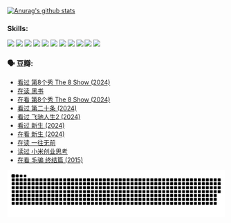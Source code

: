 
[![Anurag's github stats](https://github-readme-stats.vercel.app/api?username=w940853815)](https://github.com/anuraghazra/github-readme-stats)

### Skills:

<code><img height="32" src="https://cdn.jsdelivr.net/npm/simple-icons@v5/icons/python.svg"></code>
<code><img height="32" src="https://cdn.jsdelivr.net/npm/simple-icons@v5/icons/javascript.svg"></code>
<code><img height="32" src="https://cdn.jsdelivr.net/npm/simple-icons@v5/icons/django.svg"></code>
<code><img height="32" src="https://cdn.jsdelivr.net/npm/simple-icons@v5/icons/flask.svg"></code>
<code><img height="32" src="https://cdn.jsdelivr.net/npm/simple-icons@v5/icons/vuetify.svg"></code>
<code><img height="32" src="https://cdn.jsdelivr.net/npm/simple-icons@v5/icons/git.svg"></code>
<code><img height="32" src="https://cdn.jsdelivr.net/npm/simple-icons@v5/icons/docker.svg"></code>
<code><img height="32" src="https://cdn.jsdelivr.net/npm/simple-icons@v5/icons/postgresql.svg"></code>
<code><img height="32" src="https://cdn.jsdelivr.net/npm/simple-icons@v5/icons/elasticsearch.svg"></code>
<code><img height="32" src="https://cdn.jsdelivr.net/npm/simple-icons@v5/icons/macos.svg"></code>
<code><img height="32" src="https://cdn.jsdelivr.net/npm/simple-icons@v5/icons/linux.svg"></code>

### 🗣 豆瓣:

<!-- DOUBAN-ACTIVITIES:START -->
- [看过 第8个秀 The 8 Show‎ (2024)](https://www.douban.com/people/136069238/status/4622960077/?_i=17222689)
- [在读 黑书](https://www.douban.com/people/136069238/status/4621189759/?_i=17222689)
- [在看 第8个秀 The 8 Show‎ (2024)](https://www.douban.com/people/136069238/status/4619801154/?_i=17222689)
- [看过 第二十条‎ (2024)](https://www.douban.com/people/136069238/status/4618624208/?_i=17222689)
- [看过 飞驰人生2‎ (2024)](https://www.douban.com/people/136069238/status/4616048805/?_i=17222689)
- [看过 新生‎ (2024)](https://www.douban.com/people/136069238/status/4612373431/?_i=17222689)
- [在看 新生‎ (2024)](https://www.douban.com/people/136069238/status/4607441062/?_i=17222689)
- [在读 一往无前](https://www.douban.com/people/136069238/status/4590507310/?_i=17222689)
- [读过 小米创业思考](https://www.douban.com/people/136069238/status/4590506983/?_i=17222689)
- [在看 毛骗 终结篇‎ (2015)](https://www.douban.com/people/136069238/status/4581971924/?_i=17222689)
<!-- DOUBAN-ACTIVITIES:END -->


![Snake animation](https://raw.githubusercontent.com/w940853815/w940853815/output/github-contribution-grid-snake.svg)

<!--
**w940853815/w940853815** is a ✨ _special_ ✨ repository because its `README.md` (this file) appears on your GitHub profile.

Here are some ideas to get you started:

- 🔭 I’m currently working on ...
- 🌱 I’m currently learning ...
- 👯 I’m looking to collaborate on ...
- 🤔 I’m looking for help with ...
- 💬 Ask me about ...
- 📫 How to reach me: ...
- 😄 Pronouns: ...
- ⚡ Fun fact: ...
-->
